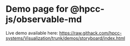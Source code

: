 # Demo page for @hpcc-js/observable-md

Live demo available here:  https://raw.githack.com/hpcc-systems/Visualization/trunk/demos/storyboard/index.html
